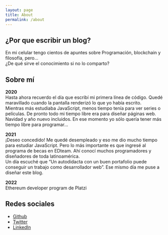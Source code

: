 ```yaml
---
layout: page
title: About
permalink: /about
---
```


## ¿Por que escribir un blog?

En mi celular tengo cientos de apuntes sobre Programación, blockchain y filosofía, pero...
<br>
¿De qué sirve el conocimiento si no lo comparto?

## Sobre mí

**2020**
<br>
Hasta ahora recuerdo el día que escribí mi primera línea de código. Quedé maravillado cuando la pantalla renderizó lo que yo había escrito.
<br>
Mientras más estudiaba JavaScript, menos tiempo tenía para ver series o películas. De pronto todo mi tiempo libre era para diseñar páginas web. Navidad y año nuevo incluidos. En ese momento yo sólo quería tener más tiempo libre para programar…

**2021**
<br>
¡Deseo concedido! Me quedé desempleado y eso me dio mucho tiempo para estudiar JavaScript. Pero lo más importante es que ingresé al programa de becas en EDteam. Ahí conocí muchos programadores y diseñadores de toda latinoamérica.
<br>
Un día escuché que “Un autodidacta con un buen portafolio puede conseguir un trabajo como desarrollador web”. Ese mismo día me puse a diseñar este blog.

**2022**
<br>
Ethereum developer program de Platzi

## Redes sociales

- [Github](https://github.com/Miguel-Huaman/)
- [Twitter](https://twitter.com/miguel1man/)
- [LinkedIn](https://www.linkedin.com/in/miguel-huaman-desarrollador-blockchain/)

